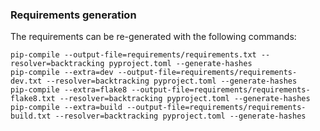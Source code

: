 ### Requirements generation

The requirements can be re-generated with the following commands:
```
pip-compile --output-file=requirements/requirements.txt --resolver=backtracking pyproject.toml --generate-hashes
pip-compile --extra=dev --output-file=requirements/requirements-dev.txt --resolver=backtracking pyproject.toml --generate-hashes
pip-compile --extra=flake8 --output-file=requirements/requirements-flake8.txt --resolver=backtracking pyproject.toml --generate-hashes
pip-compile --extra=build --output-file=requirements/requirements-build.txt --resolver=backtracking pyproject.toml --generate-hashes
```
